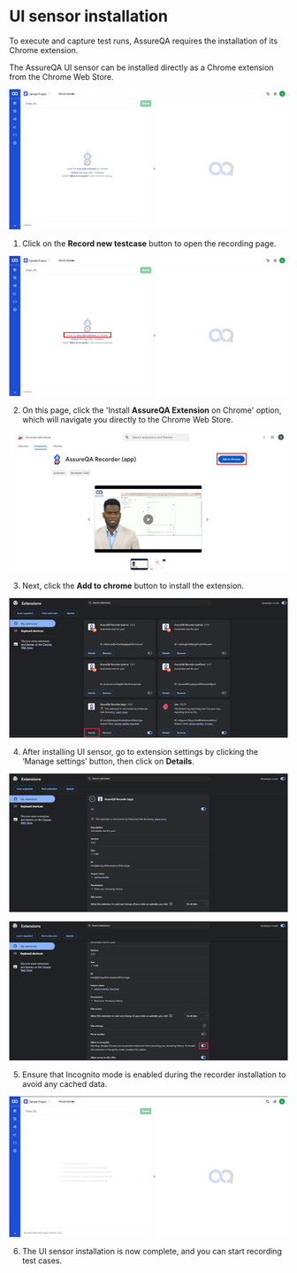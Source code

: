 
# UI sensor installation

To execute and capture test runs, AssureQA requires the installation of its Chrome extension.

The AssureQA UI sensor can be installed directly as a Chrome extension from the Chrome Web Store.

![UI.record-1](/images/UI.record-1.png)

1. Click on the **Record new testcase** button to open the recording page.

![UI.record-2](/images/UI.record-2.png)

2. On this page, click the 'Install **AssureQA Extension** on Chrome' option, which will navigate you directly to the Chrome Web Store.

![UI.record-3](/images/UI.record-3.png)

3. Next, click the **Add to chrome** button to install the extension.

![UI.record-4](/images/UI.record-4.png)

4. After installing UI sensor, go to extension settings  by clicking the ‘Manage settings’ button, then click on **Details**.

![UI.record-5](/images/UI.record-5.png)

![UI.record-6](/images/UI.record-6.png)

5. Ensure that Incognito mode is enabled during the recorder installation to avoid any cached data.

![UI.record-7](/images/UI.record-7.png)

6. The UI sensor installation is now complete, and you can start recording test cases.